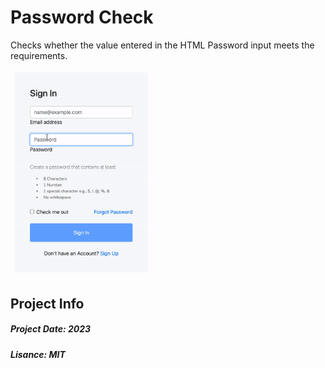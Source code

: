 # Password Check
Checks whether the value entered in the HTML Password input meets the requirements.


  <img width="45%"  src="https://github.com/7yasin/password-check/blob/main/images/project.gif">


## Project Info
<h5>Project Date: 2023</h5>
<h5>Lisance: MIT</h5>
